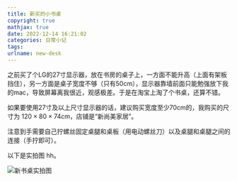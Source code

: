 ```yaml
---
title: 新买的小书桌
copyright: true
mathjax: true
date: 2022-12-14 16:21:02
categories: 日常小记
tags: 
urlname: new-desk
---
```


之前买了个LG的27寸显示器，放在书房的桌子上，一方面不能升高（上面有架板挡住），另一方面是桌子宽度不够（只有50cm），显示器靠墙前面只能勉强放下我的mac，导致屏幕离我很近，观感极差。于是在淘宝上淘了个书桌，还算不错。

<!--more-->

如果要使用27寸及以上尺寸显示器的话，建议购买宽度至少70cm的，我购买的尺寸为 $120 \times 80 \times 74 cm$，店铺是“新尚美家居”。

注意到手需要自己拧螺丝固定桌腿和桌板（用电动螺丝刀）以及桌腿和桌腿之间的连接（手拧即可）。

以下是实拍图 hh。

![新书桌实拍图](https://yaxingfang-typora.oss-cn-hangzhou.aliyuncs.com/IMG_1396.JPG)
